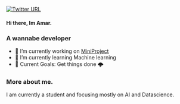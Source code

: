 [![Twitter URL](https://img.shields.io/twitter/follow/Amar65266)](https://twitter.com/Amar65266)

#### Hi there, Im Amar.

### A wannabe developer
- 🔭 I’m currently working on [MiniProject](https://github.com/Amar033/Miniproj_s5)
- 🌱 I’m currently learning Machine learning
- 🦩 Current Goals: Get things done 🌩️

### More about me.
  I am currently a student and focusing  mostly on AI and Datascience.
  


